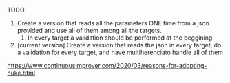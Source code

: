 TODO

1. Create a version that reads all the parameters ONE time from a json provided and use all of them among all the targets. 
   1. In every target a validation should be performed at the beggining
2. [current version] Create a version that reads the json in every target, do a validation for every target, and have multiherenciato handle all of them

https://www.continuousimprover.com/2020/03/reasons-for-adopting-nuke.html